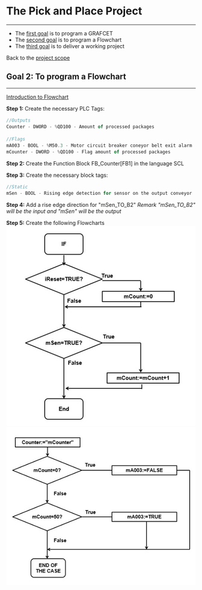 # The Pick and Place Project
_____________________________________
-   The [first goal](../Ex03/Subchapter03.md) is to program a GRAFCET
-   The [second goal](../Ex03/Subchapter04_1.md) is to program a Flowchart
-   The [third goal](../Ex03/Subchapter05.md) is to deliver a working project

Back to the [project scope](../Ex03/Subchapter03.md)

## Goal 2: To program a Flowchart
_____________________________________

[Introduction to Flowchart](../Ex03/Subchapter04.md)

**Step 1:** Create the necessary PLC Tags:
```javascript
//Outputs
Counter - DWORD - %QD100 - Amount of processed packages

//Flags
mA003 - BOOL - %M50.3 - Motor circuit breaker coneyor belt exit alarm
mCounter - DWORD - %QD100 - Flag amount of processed packages
```

**Step 2:** Create the Function Block FB_Counter[FB1] in the language SCL

**Step 3:** Create the necessary block tags:
```javascript
//Static
mSen - BOOL - Rising edge detection for sensor on the output conveyor
```
**Step 4:** Add a rise edge direction for "mSen_TO_B2"
*Remark "mSen_TO_B2" will be the input and "mSen" will be the output*

**Step 5:** Create the following Flowcharts
![Flowchart Counter](../Ex03/Images/FlowchartCounter.jpg)
![Flowchart Alarm](../Ex03/Images/FlowchartAlarm.jpg)
